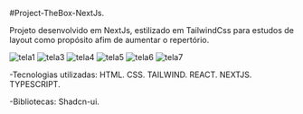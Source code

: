 #Project-TheBox-NextJs.

Projeto desenvolvido em NextJs, estilizado em TailwindCss para estudos de layout como propósito afim de aumentar o repertório.

![tela1](https://github.com/user-attachments/assets/bdc0bffe-1889-40f5-8608-401065e94c79)
![tela3](https://github.com/user-attachments/assets/2978d10d-7dfd-40b5-9b87-98168fcfd4b0)
![tela4](https://github.com/user-attachments/assets/f0ea2ce8-4c5c-4fd3-a0d8-07abc2c2f685)
![tela5](https://github.com/user-attachments/assets/78017fd0-38a2-438e-92c3-aafae1a6f628)
![tela6](https://github.com/user-attachments/assets/0e55537c-5ded-44d4-b39e-921538fcf4cc)
![tela7](https://github.com/user-attachments/assets/d2b251ce-ec8b-4014-80d7-9338fccb45ae)


-Tecnologias utilizadas: HTML. CSS. TAILWIND. REACT. NEXTJS. TYPESCRIPT.

-Bibliotecas: Shadcn-ui.



